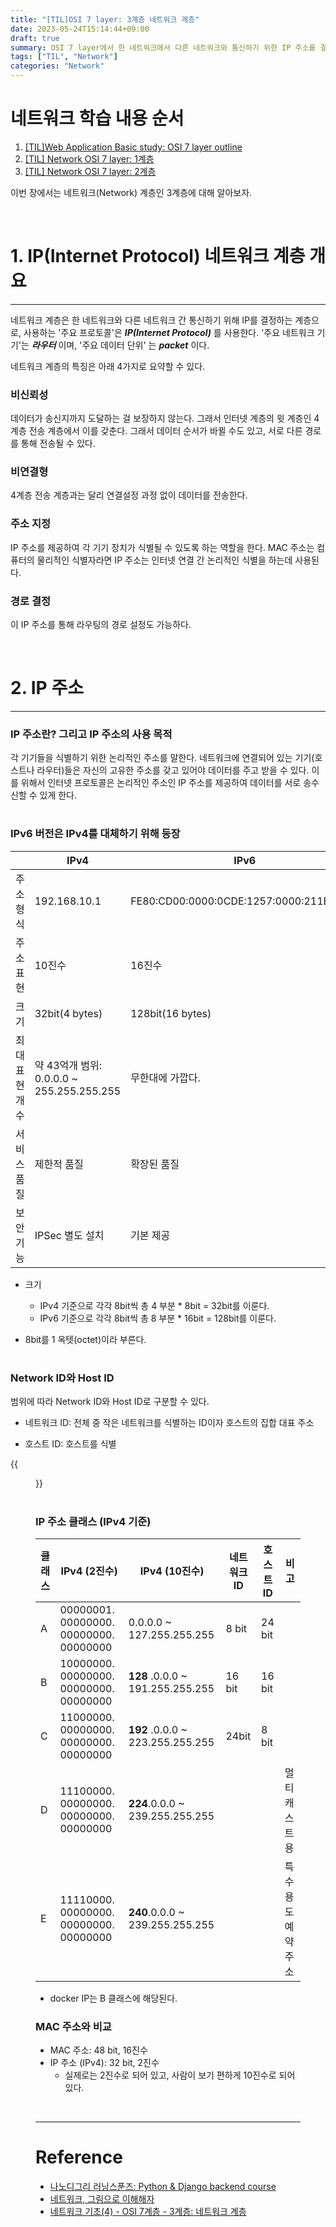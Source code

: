 ```yaml
---
title: "[TIL]OSI 7 layer: 3계층 네트워크 계층"
date: 2023-05-24T15:14:44+09:00
draft: true
summary: OSI 7 layer에서 한 네트워크에서 다른 네트워크와 통신하기 위한 IP 주소를 결정하는 3계층에 대해 더 알아보자.     
tags: ["TIL", "Network"]
categories: "Network"
---
```



# 네트워크 학습 내용 순서

1. [[TIL]Web Application Basic study: OSI 7 layer outline](<https://jeha00.github.io/post/network/osi_7_layer/0_outline/>)
2. [[TIL] Network OSI 7 layer: 1계층](<https://jeha00.github.io/post/network/osi_7_layer/1_layer/>)  
3. [[TIL] Network OSI 7 layer: 2계층](<https://jeha00.github.io/post/network/osi_7_layer/2_layer/>)  

이번 장에서는 네트워크(Network) 계층인 3계층에 대해 알아보자.  

&nbsp;

# 1. IP(Internet Protocol) 네트워크 계층 개요

---

네트워크 계층은 한 네트워크와 다른 네트워크 간 통신하기 위해 IP를 결정하는 계층으로, 사용하는 '주요 프로토콜'은 **_IP(Internet Protocol)_** 를 사용한다. '주요 네트워크 기기'는 **_라우터_** 이며, '주요 데이터 단위' 는 **_packet_**  이다.

네트워크 계층의 특징은 아래 4가지로 요약할 수 있다.  

### 비신뢰성

데이터가 송신지까지 도달하는 걸 보장하지 않는다. 그래서 인터넷 계층의 윗 계층인 4계층 전송 계층에서 이를 갖춘다. 그래서 데이터 순서가 바뀔 수도 있고, 서로 다른 경로를 통해 전송될 수 있다.  

### 비연결형

4계층 전송 계층과는 달리 연결설정 과정 없이 데이터를 전송한다.

### 주소 지정

IP 주소를 제공하여 각 기기 장치가 식별될 수 있도록 하는 역할을 한다. MAC 주소는 컴퓨터의 물리적인 식별자라면 IP 주소는 인터넷 연결 간 논리적인 식별을 하는데 사용된다.

### 경로 결정

이 IP 주소를 통해 라우팅의 경로 설정도 가능하다.

&nbsp;

# 2. IP 주소

---

### IP 주소란? 그리고 IP 주소의 사용 목적

각 기기들을 식별하기 위한 논리적인 주소를 말한다. 네트워크에 연결되어 있는 기기(호스트나 라우터)들은 자신의 고유한 주소를 갖고 있어야 데이터를 주고 받을 수 있다. 이를 위해서 인터넷 프로토콜은 논리적인 주소인 IP 주소를 제공하여 데이터를 서로 송수신할 수 있게 한다.  

#

### IPv6 버전은 IPv4를 대체하기 위해 등장  

| | IPv4 | IPv6 |
| ---- |---- |---- |
| 주소 형식 | 192.168.10.1 | FE80:CD00:0000:0CDE:1257:0000:211E:729C |
| 주소 표현 | 10진수 | 16진수 |
| 크기 | 32bit(4 bytes) | 128bit(16 bytes) |
| 최대 표현 개수 | 약 43억개 범위: 0.0.0.0 ~ 255.255.255.255 | 무한대에 가깝다. |  
| 서비스 품질 | 제한적 품질 | 확장된 품질 |
| 보안 기능 | IPSec 별도 설치 | 기본 제공 |

- 크기
  - IPv4 기준으로 각각 8bit씩 총 4 부분 * 8bit = 32bit를 이룬다.  
  - IPv6 기준으로 각각 8bit씩 총 8 부분 * 16bit = 128bit를 이룬다.  

- 8bit를 1 옥텟(octet)이라 부른다.  

#

### Network ID와 Host ID

범위에 따라 Network ID와 Host ID로 구분할 수 있다.

- 네트워크 ID: 전체 중 작은 네트워크를 식별하는 ID이자 호스트의 집합 대표 주소  

- 호스트 ID: 호스트를 식별  

{{<figure src="https://user-images.githubusercontent.com/78094972/241970333-5b71f22d-e266-49b0-a189-a8d5c90c2f34.png" width="60%">}}

#

### IP 주소 클래스 (IPv4 기준)

| 클래스 | IPv4 (2진수) | IPv4 (10진수) | 네트워크 ID | 호스트 ID | 비고 |
| ---- |  ---- |  ---- |  ---- | ---- | ---- |
| A|00000001. 00000000. 00000000. 00000000 | 0.0.0.0 ~ 127.255.255.255 | 8 bit | 24 bit|
| B|10000000. 00000000. 00000000. 00000000 | **128** .0.0.0 ~ 191.255.255.255 | 16 bit | 16 bit|
| C|11000000. 00000000. 00000000. 00000000 | **192** .0.0.0 ~ 223.255.255.255 | 24bit | 8 bit|
| D|11100000. 00000000. 00000000. 00000000 | **224**.0.0.0 ~ 239.255.255.255 |||멀티캐스트용|
| E|11110000. 00000000. 00000000. 00000000 | **240**.0.0.0 ~ 239.255.255.255 ||| 특수용도 예약주소 |

- docker IP는 B 클래스에 해당된다.

### MAC 주소와 비교

- MAC 주소: 48 bit, 16진수  
- IP 주소 (IPv4): 32 bit, 2진수
  - 실제로는 2진수로 되어 있고, 사람이 보기 편하게 10진수로 되어 있다.  

&nbsp;

---

# Reference

- [나노디그리 러닝스푼즈: Python & Django backend course](https://learningspoons.com/course/detail/django-backend/)  
- [네트워크, 그림으로 이해해자](https://www.inflearn.com/course/%EB%84%A4%ED%8A%B8%EC%9B%8C%ED%81%AC-%EA%B7%B8%EB%A6%BC-%EC%9D%B4%ED%95%B4/dashboard)  
- [네트워크 기초(4) - OSI 7계층 - 3계층: 네트워크 계층](https://losskatsu.github.io/os-kernel/network-basic04/#2-%EB%9D%BC%EC%9A%B0%ED%84%B0)  
